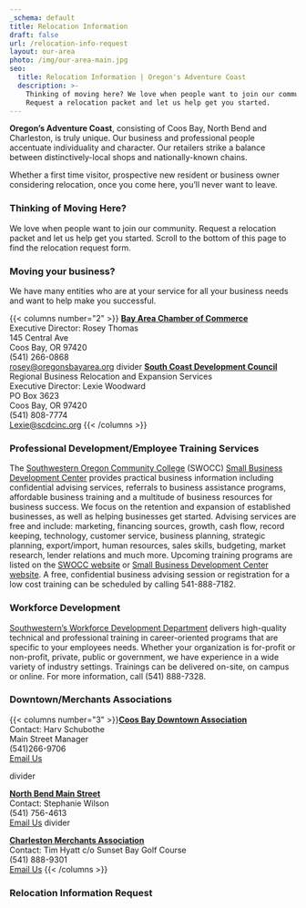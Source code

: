 ```yaml
---
_schema: default
title: Relocation Information
draft: false
url: /relocation-info-request
layout: our-area
photo: /img/our-area-main.jpg
seo:
  title: Relocation Information | Oregon's Adventure Coast
  description: >-
    Thinking of moving here? We love when people want to join our community.
    Request a relocation packet and let us help get you started.
---
```

**Oregon’s Adventure Coast**, consisting of Coos Bay, North Bend and Charleston, is truly unique. Our business and professional people accentuate individuality and character. Our retailers strike a balance between distinctively-local shops and nationally-known chains.

Whether a first time visitor, prospective new resident or business owner considering relocation, once you come here, you’ll never want to leave.

### Thinking of Moving Here?

We love when people want to join our community. Request a relocation packet and let us help get you started. Scroll to the bottom of this page to find the relocation request form.

### Moving your business?

We have many entities who are at your service for all your business needs and want to help make you successful.

{{< columns number="2" >}}
[**Bay Area Chamber of Commerce**](http://coosbaynorthbendcharlestonchamber.com)<br>Executive Director: Rosey Thomas<br>145 Central Ave<br>Coos Bay, OR 97420<br>(541) 266-0868<br>[rosey@oregonsbayarea.org](mailto:rosey@oregonsbayarea.org)
divider
[**South Coast Development Council**](https://www.scdcinc.org)<br>Regional Business Relocation and Expansion Services<br>Executive Director: Lexie Woodward<br>PO Box 3623<br>Coos Bay, OR 97420<br>(541) 808-7774<br>  [Lexie@scdcinc.org](mailto:Lexie@scdcinc.org)
{{< /columns >}}

### Professional Development/Employee Training Services

The [Southwestern Oregon Community College](https://www.socc.edu) (SWOCC) [Small Business Development Center](https://oregonsbdc.org/centers/southwestern-sbdc/) provides practical business information including confidential advising services, referrals to business assistance programs, affordable business training and a multitude of business resources for business success.  We focus on the retention and expansion of established businesses, as well as helping businesses get started.  Advising services are free and include: marketing, financing sources, growth, cash flow, record keeping, technology, customer service, business planning, strategic planning, export/import, human resources, sales skills, budgeting, market research, lender relations and much more.  Upcoming training programs are listed on the [SWOCC website](https://www.socc.edu) or [Small Business Development Center website](https://oregonsbdc.org/centers/southwestern-sbdc/).  A free, confidential business advising session or registration for a low cost training can be scheduled by calling 541-888-7182.

### Workforce Development

[Southwestern’s Workforce Development Department](https://www.socc.edu) delivers high-quality technical and professional training in career-oriented programs that are specific to your employees needs. Whether your organization is for-profit or non-profit, private, public or government, we have experience in a wide variety of industry settings. Trainings can be delivered on-site, on campus or online. For more information, call (541) 888-7328.







### Downtown/Merchants Associations

{{< columns number="3" >}}[**Coos Bay Downtown Association**](http://coosbaydowntown.org)<br>Contact: Harv Schubothe<br>Main Street Manager<br>(541)266-9706 <br>[Email Us](mailto:mainstreetmanager@coosbaydowntown.com)

divider

[**North Bend Main Street**](https://www.northbendoregon.us/pview.aspx?id=55034&catid=25)<br>Contact: Stephanie Wilson<br>(541) 756-4613<br>[Email Us](mailto:swilson@northbendcity.org)
divider


[**Charleston Merchants Association**](https://charlestonoregonmerchants.com)<br>Contact: Tim Hyatt c/o Sunset Bay Golf Course<br>(541) 888-9301<br>[Email Us](mailto:charliemerchants@gmail.com)
{{< /columns >}}
&nbsp;

### Relocation Information Request

&nbsp;

<script type="text/javascript" src="https://form.jotform.com/jsform/83167269356164"></script>